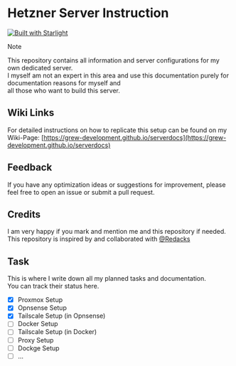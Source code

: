 # Hetzner Server Instruction
[![Built with Starlight](https://astro.badg.es/v2/built-with-starlight/tiny.svg)](https://starlight.astro.build)

>[!NOTE]
> This repository contains all information and server configurations for my own dedicated server.<br>
> I myself am not an expert in this area and use this documentation purely for documentation reasons for myself and<br>
> all those who want to build this server.

## Wiki Links
For detailed instructions on how to replicate this setup can be found on my Wiki-Page: [https://grew-development.github.io/serverdocs](https://grew-development.github.io/serverdocs)

## Feedback
If you have any optimization ideas or suggestions for improvement, please feel free to open an issue or submit a pull request.

## Credits
I am very happy if you mark and mention me and this repository if needed.<br>
This repository is inspired by and collaborated with [@Redacks](https://github.com/redacks)

## Task
This is where I write down all my planned tasks and documentation.<br>
You can track their status here.

- [x] Proxmox Setup
- [x] Opnsense Setup
- [x] Tailscale Setup (in Opnsense)
- [ ] Docker Setup
- [ ] Tailscale Setup (in Docker)
- [ ] Proxy Setup
- [ ] Dockge Setup
- [ ] ...
